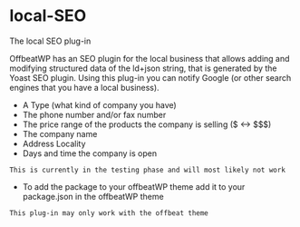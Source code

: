 # local-SEO
The local SEO plug-in 

OffbeatWP has an SEO plugin for the local business that allows adding and modifying structured data of the ld+json string, that is generated by the Yoast SEO plugin. Using this plug-in you can notify Google (or other search engines that you have a local business). 

- A Type (what kind of company you have)
- The phone number and/or fax number
- The price range of the products the company is selling ($  <-> $$$)
- The company name
- Address Locality
- Days and time the company is open

`This is currently in the testing phase and will most likely not work`

- To add the package to your offbeatWP theme add it to your package.json in the offbeatWP theme


`This plug-in may only work with the offbeat theme`


